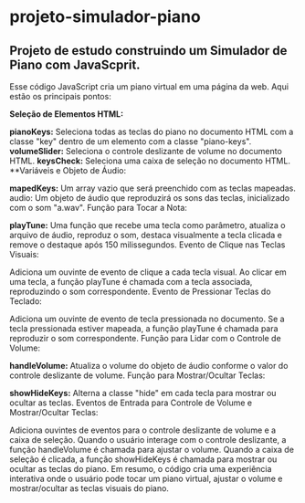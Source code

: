 # projeto-simulador-piano
 ## Projeto de estudo construindo um Simulador de Piano com JavaScprit.
 
Esse código JavaScript cria um piano virtual em uma página da web. Aqui estão os principais pontos:

**Seleção de Elementos HTML:**

**pianoKeys:** Seleciona todas as teclas do piano no documento HTML com a classe "key" dentro de um elemento com a classe "piano-keys".
**volumeSlider:** Seleciona o controle deslizante de volume no documento HTML.
**keysCheck:** Seleciona uma caixa de seleção no documento HTML.
**Variáveis e Objeto de Áudio:

**mapedKeys:** Um array vazio que será preenchido com as teclas mapeadas.
audio: Um objeto de áudio que reproduzirá os sons das teclas, inicializado com o som "a.wav".
Função para Tocar a Nota:

**playTune:** Uma função que recebe uma tecla como parâmetro, atualiza o arquivo de áudio, reproduz o som, destaca visualmente a tecla clicada e remove o destaque após 150 milissegundos.
Evento de Clique nas Teclas Visuais:

Adiciona um ouvinte de evento de clique a cada tecla visual.
Ao clicar em uma tecla, a função playTune é chamada com a tecla associada, reproduzindo o som correspondente.
Evento de Pressionar Teclas do Teclado:

Adiciona um ouvinte de evento de tecla pressionada no documento.
Se a tecla pressionada estiver mapeada, a função playTune é chamada para reproduzir o som correspondente.
Função para Lidar com o Controle de Volume:

**handleVolume:** Atualiza o volume do objeto de áudio conforme o valor do controle deslizante de volume.
Função para Mostrar/Ocultar Teclas:

**showHideKeys:** Alterna a classe "hide" em cada tecla para mostrar ou ocultar as teclas.
Eventos de Entrada para Controle de Volume e Mostrar/Ocultar Teclas:

Adiciona ouvintes de eventos para o controle deslizante de volume e a caixa de seleção.
Quando o usuário interage com o controle deslizante, a função handleVolume é chamada para ajustar o volume.
Quando a caixa de seleção é clicada, a função showHideKeys é chamada para mostrar ou ocultar as teclas do piano.
Em resumo, o código cria uma experiência interativa onde o usuário pode tocar um piano virtual, ajustar o volume e mostrar/ocultar as teclas visuais do piano.
